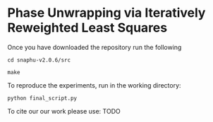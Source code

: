 # Phase Unwrapping via Iteratively Reweighted Least Squares

Once you have downloaded the repository run the following

``
cd snaphu-v2.0.6/src
``

``
make
``

To reproduce the experiments, run in the working directory:

``
python final_script.py
``

To cite our our work please use:
TODO
